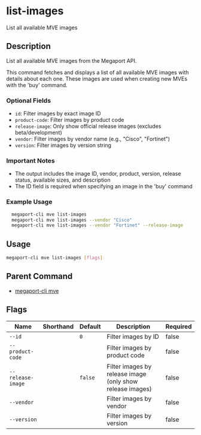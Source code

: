 # list-images

List all available MVE images

## Description

List all available MVE images from the Megaport API.

This command fetches and displays a list of all available MVE images with details about each one. These images are used when creating new MVEs with the 'buy' command.

### Optional Fields
  - `id`: Filter images by exact image ID
  - `product-code`: Filter images by product code
  - `release-image`: Only show official release images (excludes beta/development)
  - `vendor`: Filter images by vendor name (e.g., "Cisco", "Fortinet")
  - `version`: Filter images by version string

### Important Notes
  - The output includes the image ID, vendor, product, version, release status, available sizes, and description
  - The ID field is required when specifying an image in the 'buy' command

### Example Usage

```sh
  megaport-cli mve list-images
  megaport-cli mve list-images --vendor "Cisco"
  megaport-cli mve list-images --vendor "Fortinet" --release-image
```

## Usage

```sh
megaport-cli mve list-images [flags]
```


## Parent Command

* [megaport-cli mve](megaport-cli_mve.md)
## Flags

| Name | Shorthand | Default | Description | Required |
|------|-----------|---------|-------------|----------|
| `--id` |  | `0` | Filter images by ID | false |
| `--product-code` |  |  | Filter images by product code | false |
| `--release-image` |  | `false` | Filter images by release image (only show release images) | false |
| `--vendor` |  |  | Filter images by vendor | false |
| `--version` |  |  | Filter images by version | false |

